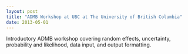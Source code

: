```yaml
---
layout: post
title: "ADMB Workshop at UBC at The University of British Columbia"
date: 2013-05-01
---
```


Introductory ADMB workshop covering random effects, uncertainty, probability and likelihood, data input, and output formatting.
